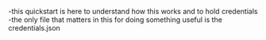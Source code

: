 -this quickstart is here to understand how this works and to hold credentials
-the only file that matters in this for doing something useful is the credentials.json

